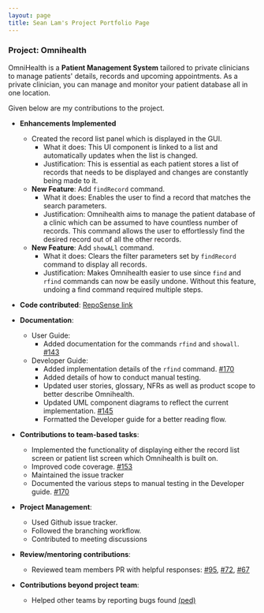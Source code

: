 ```yaml
---
layout: page
title: Sean Lam's Project Portfolio Page
---
```

### Project: Omnihealth

OmniHealth is a **Patient Management System** tailored to private clinicians to manage patients' details, records and upcoming appointments.
As a private clinician, you can manage and monitor your patient database all in one location.

Given below are my contributions to the project.

* **Enhancements Implemented**
    * Created the record list panel which is displayed in the GUI.
      * What it does: This UI component is linked to a list and automatically updates when the list is changed.
      * Justification: This is essential as each patient stores a list of records that needs to be displayed and changes are constantly being made to it.
    * **New Feature**: Add `findRecord` command.
        * What it does: Enables the user to find a record that matches the search parameters.
        * Justification: Omnihealth aims to manage the patient database of a clinic which can be assumed to have countless number of records.
      This command allows the user to effortlessly find the desired record out of all the other records.
    * **New Feature**: Add `showALl` command.
        * What it does: Clears the filter parameters set by `findRecord` command to display all records.
        * Justification: Makes Omnihealth easier to use since `find` and `rfind` commands can now be easily undone. Without this feature, 
      undoing a find command required multiple steps.

* **Code
  contributed**: [RepoSense link](https://nus-cs2103-ay2223s1.github.io/tp-dashboard/?search=ljxsean&breakdown=true)

* **Documentation**:
    * User Guide:
        * Added documentation for the commands `rfind` and `showall`. [\#143](https://github.com/AY2223S1-CS2103T-T14-3/tp/pull/143)
    * Developer Guide:
        * Added implementation details of the `rfind` command. [\#170](https://github.com/AY2223S1-CS2103T-T14-3/tp/pull/170)
        * Added details of how to conduct manual testing.
        * Updated user stories, glossary, NFRs as well as product scope to better describe Omnihealth.
        * Updated UML component diagrams to reflect the current implementation. [\#145](https://github.com/AY2223S1-CS2103T-T14-3/tp/pull/145)
        * Formatted the Developer guide for a better reading flow.
        
* **Contributions to team-based tasks**:
    * Implemented the functionality of displaying either the record list screen or patient list screen which Omnihealth
      is built on.
    * Improved code coverage. [\#153](https://github.com/AY2223S1-CS2103T-T14-3/tp/pull/153)
    * Maintained the issue tracker
    * Documented the various steps to manual testing in the Developer guide. [\#170](https://github.com/AY2223S1-CS2103T-T14-3/tp/pull/170)   
    
* **Project Management**:
    * Used Github issue tracker.
    * Followed the branching workflow.
    * Contributed to meeting discussions
    
* **Review/mentoring contributions**:
    * Reviewed team members PR with helpful responses: [\#95](https://github.com/AY2223S1-CS2103T-T14-3/tp/pull/95), [\#72](https://github.com/AY2223S1-CS2103T-T14-3/tp/pull/72), [\#67](https://github.com/AY2223S1-CS2103T-T14-3/tp/pull/67)

* **Contributions beyond project team**:
    * Helped other teams by reporting bugs found [(ped)](https://github.com/LJXSean/ped/issues)
